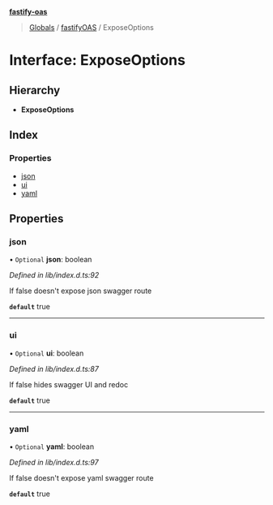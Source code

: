 **[fastify-oas](../README.md)**

> [Globals](../README.md) / [fastifyOAS](../modules/fastifyoas.md) / ExposeOptions

# Interface: ExposeOptions

## Hierarchy

* **ExposeOptions**

## Index

### Properties

* [json](fastifyoas.exposeoptions.md#json)
* [ui](fastifyoas.exposeoptions.md#ui)
* [yaml](fastifyoas.exposeoptions.md#yaml)

## Properties

### json

• `Optional` **json**: boolean

*Defined in lib/index.d.ts:92*

If false doesn't expose json swagger route

**`default`** true

___

### ui

• `Optional` **ui**: boolean

*Defined in lib/index.d.ts:87*

If false hides swagger UI and redoc

**`default`** true

___

### yaml

• `Optional` **yaml**: boolean

*Defined in lib/index.d.ts:97*

If false doesn't expose yaml swagger route

**`default`** true
